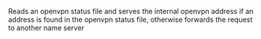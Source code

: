 Reads an openvpn status file and serves the internal openvpn address if an address is found in the openvpn status file, otherwise forwards the request to another name server
